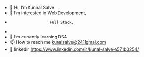 - 👋 Hi, I’m Kunnal Salve
- 👀 I’m interested in Web Development,
-                       Full Stack,
-                       
- 🌱 I’m currently learning DSA
- 📫 How to reach me kunalsalve@2411gmai.com
- 🤝 linkedin     https://www.linkedin.com/in/kunal-salve-a571b0254/
<!---
kunalsalve2411/kunalsalve2411 is a ✨ special ✨ repository because its `README.md` (this file) appears on your GitHub profile.
You can click the Preview link to take a look at your changes.
--->
